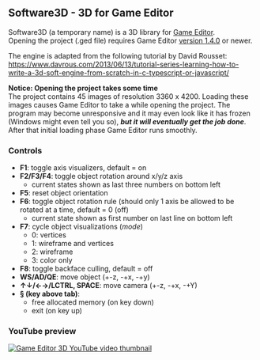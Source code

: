 ## Software3D - 3D for Game Editor

Software3D (a temporary name) is a 3D library for [Game Editor](http://game-editor.com/Main_Page).  
Opening the project (.ged file) requires Game Editor [version 1.4.0](http://game-editor.com/Download) or newer.

The engine is adapted from the following tutorial by David Rousset:  
https://www.davrous.com/2013/06/13/tutorial-series-learning-how-to-write-a-3d-soft-engine-from-scratch-in-c-typescript-or-javascript/

**Notice: Opening the project takes some time**  
The project contains 45 images of resolution 3360 x 4200. Loading these images causes Game Editor to
take a while opening the project. The program may become unresponsive and it may even look like it has frozen 
(Windows might even tell you so), **_but it will eventually get the job done_**. After that initial
loading phase Game Editor runs smoothly.

### Controls

- **F1**: toggle axis visualizers, default = on
- **F2/F3/F4**: toggle object rotation around x/y/z axis
    - current states shown as last three numbers on bottom left
- **F5**: reset object orientation
- **F6**: toggle object rotation rule (should only 1 axis be allowed to be rotated at a time, default = 0 (off)
    - current state shown as first number on last line on bottom left
- **F7**: cycle object visualizations (*mode*)
    - 0: vertices
    - 1: wireframe and vertices
    - 2: wireframe
    - 3: color only
- **F8**: toggle backface culling, default = off
- **WS/AD/QE**: move object (+-z, -+x, -+y)
- **↑↓/←→/LCTRL, SPACE**: move camera (+-z, -+x, -+Y)
- **§ (key above tab)**:
    - free allocated memory (on key down)
    - exit (on key up)

### YouTube preview
[![Game Editor 3D YouTube video thumbnail](https://img.youtube.com/vi/im8DZ2Gioeo/hqdefault.jpg)](https://www.youtube.com/watch?v=im8DZ2Gioeo)
